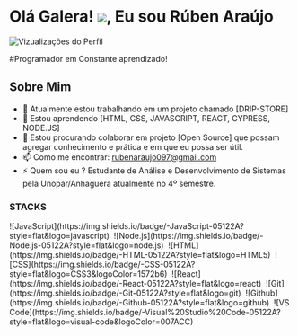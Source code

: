 <h1 align="left"> Olá Galera! <img src="https://raw.githubusercontent.com/kaueMarques/kaueMarques/master/hi.gif" widht="30px">, Eu sou Rúben Araújo</h1>

<p align="left"> <img src="https://komarev.com/ghpvc/?username=ruben-araujo&color=yellow" alt="Vizualizações do Perfil" /> </p>

#Programador em Constante aprendizado!

## Sobre Mim
- 🔭 Atualmente estou trabalhando em um projeto chamado [DRIP-STORE]
- 🌱 Estou aprendendo [HTML, CSS, JAVASCRIPT, REACT, CYPRESS, NODE.JS]
- 👯 Estou procurando colaborar em projeto [Open Source] que possam agregar conhecimento e prática e em que eu possa ser útil.
- 📫 Como me encontrar: rubenaraujo097@gmail.com
- ⚡ Quem sou eu ? Estudante de Análise e Desenvolvimento de Sistemas pela Unopar/Anhaguera atualmente no 4º semestre.

 <h3>STACKS</h3>
![JavaScript](https://img.shields.io/badge/-JavaScript-05122A?style=flat&logo=javascript)&nbsp;
![Node.js](https://img.shields.io/badge/-Node.js-05122A?style=flat&logo=node.js)&nbsp;
![HTML](https://img.shields.io/badge/-HTML-05122A?style=flat&logo=HTML5)&nbsp;
![CSS](https://img.shields.io/badge/-CSS-05122A?style=flat&logo=CSS3&logoColor=1572b6)&nbsp;
![React](https://img.shields.io/badge/-React-05122A?style=flat&logo=react)&nbsp;
![Git](https://img.shields.io/badge/-Git-05122A?style=flat&logo=git)&nbsp;
![Github](https://img.shields.io/badge/-Github-05122A?style=flat&logo=github)&nbsp;
![VS Code](https://img.shields.io/badge/-Visual%20Studio%20Code-05122A?style=flat&logo=visual-code&logoColor=007ACC)&nbsp;
